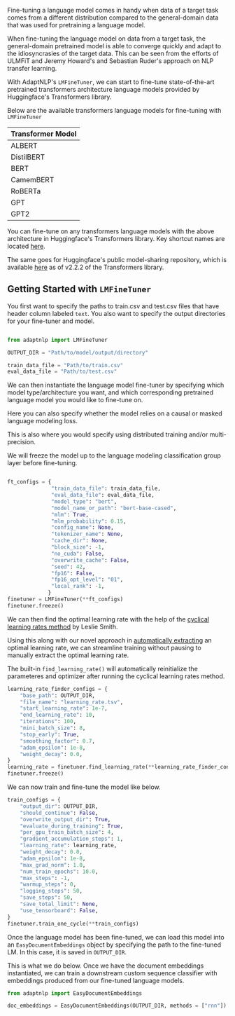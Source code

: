 Fine-tuning a language model comes in handy when data of a target task comes from a different distribution compared
to the general-domain data that was used for pretraining a language model.

When fine-tuning the language model on data from a target task, the general-domain pretrained model is able to converge
quickly and adapt to the idiosyncrasies of the target data.  This can be seen from the efforts of ULMFiT and Jeremy
Howard's and Sebastian Ruder's approach on NLP transfer learning.

With AdaptNLP's `LMFineTuner`, we can start to fine-tune state-of-the-art pretrained transformers architecture 
language models provided by Huggingface's Transformers library.

Below are the available transformers language models for fine-tuning with `LMFineTuner`

| Transformer Model|
| -------------    |
| ALBERT |
| DistilBERT |
| BERT |
| CamemBERT |
| RoBERTa |
| GPT |
| GPT2 |

You can fine-tune on any transformers language models with the above architecture in Huggingface's Transformers
library.  Key shortcut names are located [here](https://huggingface.co/transformers/pretrained_models.html).

The same goes for Huggingface's public model-sharing repository, which is available [here](https://huggingface.co/models)
as of v2.2.2 of the Transformers library.

## Getting Started with `LMFineTuner`

You first want to specify the paths to train.csv and test.csv files that have header column labeled `text`.
You also want to specify the output directories for your fine-tuner and model.

```python

from adaptnlp import LMFineTuner

OUTPUT_DIR = "Path/to/model/output/directory"

train_data_file = "Path/to/train.csv" 
eval_data_file = "Path/to/test.csv"

```

We can then instantiate the language model fine-tuner by specifying which model type/architecture you want, and which
corresponding pretrained language model you would like to fine-tune on.

Here you can also specify whether the model relies on a causal or masked language modeling loss.

This is also where you would specify using distributed training and/or multi-precision.

We will freeze the model up to the language modeling classification group layer before fine-tuning.

```python

ft_configs = {
              "train_data_file": train_data_file,
              "eval_data_file": eval_data_file,
              "model_type": "bert",
              "model_name_or_path": "bert-base-cased",
              "mlm": True,
              "mlm_probability": 0.15,
              "config_name": None,
              "tokenizer_name": None,
              "cache_dir": None,
              "block_size": -1,
              "no_cuda": False,
              "overwrite_cache": False,
              "seed": 42,
              "fp16": False,
              "fp16_opt_level": "01",
              "local_rank": -1,
             }
finetuner = LMFineTuner(**ft_configs)
finetuner.freeze()


```

We can then find the optimal learning rate with the help of the [cyclical learning rates method](https://arxiv.org/abs/1506.01186)
by Leslie Smith.

Using this along with our novel approach in [automatically extracting](https://forums.fast.ai/t/automated-learning-rate-suggester/44199?u=aychang)
an optimal learning rate, we can streamline training without pausing to manually extract the optimal learning rate.

The built-in `find_learning_rate()` will automatically reinitialize the parameteres and optimizer after running the
cyclical learning rates method.


```python
learning_rate_finder_configs = {
    "base_path": OUTPUT_DIR,
    "file_name": "learning_rate.tsv",
    "start_learning_rate": 1e-7,
    "end_learning_rate": 10,
    "iterations": 100,
    "mini_batch_size": 8,
    "stop_early": True,
    "smoothing_factor": 0.7,
    "adam_epsilon": 1e-8,
    "weight_decay": 0.0,
}
learning_rate = finetuner.find_learning_rate(**learning_rate_finder_configs)
finetuner.freeze()


```

We can now train and fine-tune the model like below.

```python
train_configs = {
    "output_dir": OUTPUT_DIR,
    "should_continue": False,
    "overwrite_output_dir": True,
    "evaluate_during_training": True,
    "per_gpu_train_batch_size": 4,
    "gradient_accumulation_steps": 1,
    "learning_rate": learning_rate,
    "weight_decay": 0.0,
    "adam_epsilon": 1e-8,
    "max_grad_norm": 1.0,
    "num_train_epochs": 10.0,
    "max_steps": -1,
    "warmup_steps": 0,
    "logging_steps": 50,
    "save_steps": 50,
    "save_total_limit": None,
    "use_tensorboard": False,
}
finetuner.train_one_cycle(**train_configs)

```

Once the language model has been fine-tuned, we can load this model into an `EasyDocumentEmbeddings` object by 
specifying the path to the fine-tuned LM.  In this case, it is saved in `OUTPUT_DIR`.

This is what we do below.  Once we have the document embeddings instantiated, we can train a downstream custom sequence
classifier with embeddings produced from our fine-tuned language models.


```python
from adaptnlp import EasyDocumentEmbeddings

doc_embeddings = EasyDocumentEmbeddings(OUTPUT_DIR, methods = ["rnn"]) # We can specify to load the pool or rnn
                                                                             

```